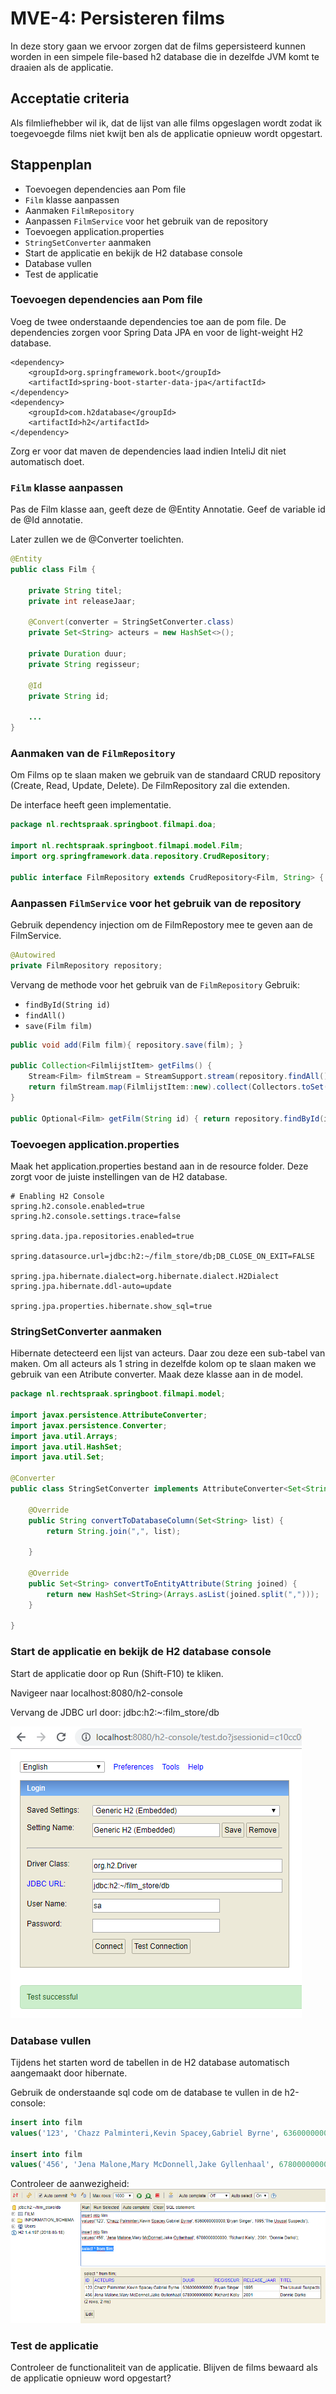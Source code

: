 # MVE-4: Persisteren films
In deze story gaan we ervoor zorgen dat de films gepersisteerd kunnen worden in een simpele file-based h2 database die in dezelfde JVM komt te draaien als de applicatie.

## Acceptatie criteria
Als filmliefhebber wil ik, dat de lijst van alle films opgeslagen wordt zodat ik toegevoegde films niet kwijt ben als de applicatie opnieuw wordt opgestart.

## Stappenplan
* Toevoegen dependencies aan Pom file
* `Film` klasse aanpassen
* Aanmaken `FilmRepository`
* Aanpassen `FilmService` voor het gebruik van de repository
* Toevoegen application.properties
* `StringSetConverter` aanmaken
* Start de applicatie en bekijk de H2 database console
* Database vullen
* Test de applicatie


### Toevoegen dependencies aan Pom file
Voeg de twee onderstaande dependencies toe aan de pom file.
De dependencies zorgen voor Spring Data JPA en voor de light-weight H2 database.  

    <dependency>
        <groupId>org.springframework.boot</groupId>
        <artifactId>spring-boot-starter-data-jpa</artifactId>
    </dependency>
    <dependency>
        <groupId>com.h2database</groupId>
        <artifactId>h2</artifactId>
    </dependency>
    
Zorg er voor dat maven de dependencies laad indien InteliJ dit niet automatisch doet.   

### `Film` klasse aanpassen
Pas de Film klasse aan, geeft deze de @Entity Annotatie.
Geef de variable id de @Id annotatie.

Later zullen we de @Converter toelichten.

```java
@Entity
public class Film {

    private String titel;
    private int releaseJaar;

    @Convert(converter = StringSetConverter.class)
    private Set<String> acteurs = new HashSet<>();

    private Duration duur;
    private String regisseur;

    @Id
    private String id;
    
    ...
}
```

### Aanmaken van de `FilmRepository`
Om Films op te slaan maken we gebruik van de standaard CRUD repository (Create, Read, Update, Delete).
De FilmRepository zal die extenden.

De interface heeft geen implementatie. 

```java
package nl.rechtspraak.springboot.filmapi.doa;

import nl.rechtspraak.springboot.filmapi.model.Film;
import org.springframework.data.repository.CrudRepository;

public interface FilmRepository extends CrudRepository<Film, String> { }
```

### Aanpassen `FilmService` voor het gebruik van de repository
Gebruik dependency injection om de FilmRepostory mee te geven aan de FilmService.

```java
@Autowired
private FilmRepository repository;
```

Vervang de methode voor het gebruik van de `FilmRepository`
Gebruik:
* `findById(String id)`
* `findAll()`
* `save(Film film)`

```java
public void add(Film film){ repository.save(film); }

public Collection<FilmlijstItem> getFilms() {
    Stream<Film> filmStream = StreamSupport.stream(repository.findAll().spliterator(), false);
    return filmStream.map(FilmlijstItem::new).collect(Collectors.toSet());
}

public Optional<Film> getFilm(String id) { return repository.findById(id); }
```

### Toevoegen application.properties
Maak het application.properties bestand aan in de resource folder. Deze zorgt voor de juiste instellingen van de H2 
database.

```properties
# Enabling H2 Console
spring.h2.console.enabled=true
spring.h2.console.settings.trace=false

spring.data.jpa.repositories.enabled=true

spring.datasource.url=jdbc:h2:~/film_store/db;DB_CLOSE_ON_EXIT=FALSE

spring.jpa.hibernate.dialect=org.hibernate.dialect.H2Dialect
spring.jpa.hibernate.ddl-auto=update

spring.jpa.properties.hibernate.show_sql=true
```

### StringSetConverter aanmaken
Hibernate detecteerd een lijst van acteurs. Daar zou deze een sub-tabel van maken. 
Om all acteurs als 1 string in dezelfde kolom op te slaan maken we gebruik van een 
Atribute converter. Maak deze klasse aan in de model.

```java
package nl.rechtspraak.springboot.filmapi.model;

import javax.persistence.AttributeConverter;
import javax.persistence.Converter;
import java.util.Arrays;
import java.util.HashSet;
import java.util.Set;

@Converter
public class StringSetConverter implements AttributeConverter<Set<String>, String> {

    @Override
    public String convertToDatabaseColumn(Set<String> list) {
        return String.join(",", list);

    }

    @Override
    public Set<String> convertToEntityAttribute(String joined) {
        return new HashSet<String>(Arrays.asList(joined.split(",")));
    }

}
```

### Start de applicatie en bekijk de H2 database console
Start de applicatie door op Run (Shift-F10) te kliken. 

Navigeer naar localhost:8080/h2-console

Vervang de JDBC url door: jdbc:h2:~:film_store/db

![login](h2-console-login.PNG)

### Database vullen 
Tijdens het starten word de tabellen in de H2 database automatisch aangemaakt door hibernate. 

Gebruik de onderstaande sql code om de database te vullen in de h2-console:
```sql
insert into film
values('123', 'Chazz Palminteri,Kevin Spacey,Gabriel Byrne', 6360000000000,'Bryan Singer', 1995,'The Ususal Suspects');

insert into film
values('456', 'Jena Malone,Mary McDonnell,Jake Gyllenhaal', 6780000000000, 'Richard Kelly', 2001, 'Donnie Darko');
```

Controleer de aanwezigheid:
![select](h2-console-film.PNG)

### Test de applicatie
Controleer de functionaliteit van de applicatie. Blijven de films bewaard als de applicatie opnieuw word opgestart?